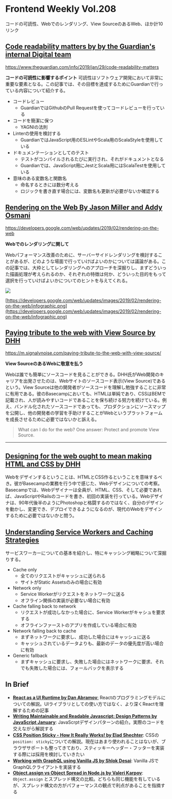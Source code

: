 # Frontend Weekly Vol.208
コードの可読性、Webでのレンダリング、View SourceのあるWeb、ほか計10リンク

## [Code readability matters by by the Guardian's internal Digital team](https://www.theguardian.com/info/2019/jan/29/code-readability-matters#comments)
https://www.theguardian.com/info/2019/jan/29/code-readability-matters


**コードの可読性に影響するポイント**
可読性はソフトウェア開発において非常に重要な要素となる。この記事では、その目標を達成するためにGuardianで行っている内容について紹介する。


- コードレビュー
  - GuardianではGithubのPull Requestを使ってコードレビューを行っている
- コードを簡潔に保つ
  - YAGNIの法則
- Linterの使用を検討する
  - GuardianではJavaScript用のESLintやScala用のScalaStyleを使用している
- ドキュメンテーションとしてのテスト
  - テストがコンパイルされるたびに実行され、それがドキュメントとなる
  - Guardianでは、JavaScript用にJestとScala用にはScalaTestを使用している
- 意味のある変数名と関数名
  - 命名するときには数分考える
  - ロジックを書き直す場合には、変数名も更新が必要がないか確認する
## [Rendering on the Web By Jason Miller and Addy Osmani](https://developers.google.com/web/updates/2019/02/rendering-on-the-web)
https://developers.google.com/web/updates/2019/02/rendering-on-the-web


**Webでのレンダリングに関して**

Webパフォーマンス改善のために、サーバーサイドレンダリングを検討することがあるが、どのような場面で行っていけばよいのかについては議論がある。この記事では、大枠としてレンダリングへのアプローチを深掘りし、まずどういった描画処理が考えられるのか、それぞれの特徴は何か、どういった目的をもって選択を行っていけばよいかについてのヒントを与えてくれる。

![](https://developers.google.com/web/updates/images/2019/02/rendering-on-the-web/infographic.png)


[https://developers.google.com/web/updates/images/2019/02/rendering-on-the-web/infographic.png](https://developers.google.com/web/updates/images/2019/02/rendering-on-the-web/infographic.png)

## [Paying tribute to the web with View Source by DHH](https://m.signalvnoise.com/paying-tribute-to-the-web-with-view-source/)
https://m.signalvnoise.com/paying-tribute-to-the-web-with-view-source/


**View SourceのあるWebに敬意を払う**

Webは誰でも簡単にソースコードを見ることができる。DHH氏がWeb開発のキャリアを出発させたのは、Webサイトのソースコード表示(View Source)であるという。View Sourceは他の開発者がソースコードを理解し勉強することに非常に有用である。彼のBasecampにおいても、HTMLは単純であり、CSSはBEMで記載され、人が読みやすいコードであることを保ち続ける努力を続けている。例え、バンドル化されたソースコードであっても、プロダクションにソースマップを公開し、他の開発者の学習を手助けすることがWebというプラットフォームを成長させるために必要ではないかと訴える。


> What can I do for the web? One answer: Protect and promote View Source.
****

## [Designing for the web ought to mean making HTML and CSS by DHH](https://m.signalvnoise.com/designing-for-the-web-ought-to-mean-making-html-and-css/)

Webをデザインするということは、HTMLとCSS作るということを意味するべき。彼がBasecampの業務を行う中で感じた、Webデザインについての考察。Basecampでは、Webデザイナーは全員が、HTML、CSS、そして必要であれば、JavaScriptやRailsのコードを書き、初回の実装を行っている。Webデザイナは、90年代後半のようにPhotoshopと格闘するのではなく、自分のデザインを動かし、変更でき、デプロイできるようになるのが、現代のWebをデザインするために必要ではないかと問う。


## [Understanding Service Workers and Caching Strategies](https://blog.bitsrc.io/understanding-service-workers-and-caching-strategies-a6c1e1cbde03)

サービスワーカーについての基本を紹介し、特にキャッシング戦略について深掘りする。


- Cache only
  - 全てのリクエストがキャッシュに送られる
  - サイトがStatic Assetsのみの場合に有効
- Network only
  - Service Workerがリクエストをネットワークに送る
  - オフライン関係の実装が必要ない場合に有効
- Cache falling back to network
  - リクエストが成功しなかった場合に、Service Workerがキャシュを要求する
  - オフラインファーストのアプリを作成している場合に有効
- Network falling back to cache
  - まずネットワークに要求し、成功した場合にはキャッシュに送る
  - キャッシュされているデータよりも、最新のデータの優先度が高い場合に有効
- Generic fallback
  - まずキャッシュに要求し、失敗した場合にはネットワークに要求、それでも失敗した場合には、フォールバックを表示する


## In Brief
- [**React as a UI Runtime by Dan Abramov**](https://overreacted.io/react-as-a-ui-runtime/)[:](https://overreacted.io/react-as-a-ui-runtime/) Reactのプログラミングモデルについての解説。UIライブラリとしての使い方ではなく、より深くReactを理解するための記事
- [**Writing Maintainable and Readable Javascript: Design Patterns by JavaScript January**](https://www.javascriptjanuary.com/blog/writing-maintainable-and-readable-javascript-design-patterns): JavaScrptデザインパターンの紹介。実際のコードを交えながら解説する
- [**CSS Position Sticky - How It Really Works! by Elad Shechter**](https://medium.com/@elad/css-position-sticky-how-it-really-works-54cd01dc2d46): CSSの `position: sticky`についての解説。現在はあまり使われることはないが、ブラウザサポートも整ってきており、スティッキーヘッダー・フッターを実装する際には採用を検討していきたい
- [**Working with GraphQL using Vanilla JS by Shlok Desai**](https://medium.com/walmartlabs/writing-a-graphql-client-in-vanilla-js-d2a09aee7c6c): Vanilla JSでGraphQLクライアントを実装する
- [**Object.assign vs Object Spread in Node.js by Valeri Karpov**](http://thecodebarbarian.com/object-assign-vs-object-spread.html): `Object.assign`  とスプレッド構文の比較。どちらも同じ機能を有しているが、スプレッド構文の方がパフォーマンスの観点で利点があることを指摘する

